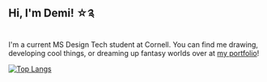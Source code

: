 ## Hi, I'm Demi! ☆༉

I'm a current MS Design Tech student at Cornell. You can find me drawing, developing cool things, or dreaming up fantasy worlds over at [my portfolio](https://demi.hu/)!

[![Top Langs](https://github-readme-stats.vercel.app/api/top-langs/?username=bydemihu&layout=donut)](https://github.com/bydemihu/github-readme-stats)

<!--
**bydemihu/bydemihu** is a ✨ _special_ ✨ repository because its `README.md` (this file) appears on your GitHub profile.

Here are some ideas to get you started:

- 🔭 I’m currently working on ...
- 🌱 I’m currently learning ...
- 👯 I’m looking to collaborate on ...
- 🤔 I’m looking for help with ...
- 💬 Ask me about ...
- 📫 How to reach me: ...
- 😄 Pronouns: ...
- ⚡ Fun fact: ...
-->
